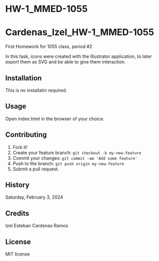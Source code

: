 # HW-1_MMED-1055
# Cardenas_Izel_HW-1_MMED-1055

First Homework for 1055 class, period #2

In this task, icons were created with the Illustrator application, to later export them as SVG and be able to give them interaction.


## Installation
This is no installatin required.

## Usage
Open index.html in the browser of your choice.

## Contributing
1. Fork it!
2. Create your feature branch: `git checkout -b my-new-feature`
3. Commit your changes: `git commit -am 'Add some feature'`
4. Push to the branch: `git push origin my-new-feature`
5. Submit a pull request.

## History
Saturday, February 3, 2024

## Credits
Izel Esteban Cardenas Ramos

## License
MIT license

